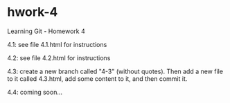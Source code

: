 # hwork-4
Learning Git - Homework 4

4.1: see file 4.1.html for instructions

4.2: see file 4.2.html for instructions

4.3: create a new branch called "4-3" (without quotes). Then add a new file to it called 4.3.html, add some content to it, and then commit it.

4.4: coming soon...